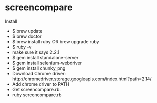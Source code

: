 # screencompare
Install
<ul>
<li>$ brew update
<li>$ brew doctor
<li>$ brew install ruby OR brew upgrade ruby
<li>$ ruby -v
<li> make sure it says 2.2.1
<li>$ gem install standalone-server
<li>$ gem install selenium-webdriver
<li>$ gem install chunky_png
<li>Download Chrome driver: http://chromedriver.storage.googleapis.com/index.html?path=2.14/
<li>Add chrome driver to PATH
<li>Get screencompare.rb.
<li>ruby screencompare.rb
</ul>
